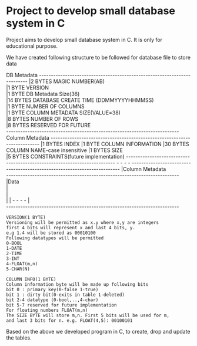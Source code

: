 # Project to develop small database system in C
Project aims to develop small database system in C. It is only for educational purpose.

We have created following structure to be followed for database file to store data

DB Metadata
	-------------------------------------------------------------------------
	|2 	BYTES  	MAGIC NUMBER(AB)                                         
	|1 	BYTE 	VERSION                                                  
	|1 	BYTE  	DB Metadata Size(36)                                     
	|14 BYTES  	DATABASE CREATE TIME (DDMMYYYYHHMMSS)                    
	|1 	BYTE 	NUMBER OF COLUMNS                                        
	|1 	BYTE 	COLUMN METADATA SIZE(VALUE=38)                           
	|8 	BYTES	NUMBER OF ROWS                                          
	|8 	BYTES	RESERVED FOR FUTURE                                      
	------------------------------------------------------------------------- 
	Column Metadata
	-------------------------------------------------------------------------
	|1 BYTES 	INDEX
	|1 BYTE 	COLUMN INFORMATION
	|30 BYTES	COLUMN NAME-case insensitive
	|1 BYTES 	SIZE 				
	|5 BYTES	CONSTRAINTS(future implementation)
	-------------------------------------------------------------------------
								-
								-
								-
								-
	------------------------------------------------------------------------- 
	|Column Metadata 				
	-------------------------------------------------------------------------
	|Data 									
	|	
	|	
	|
	|
	-
	-
	-
	-
  |													
	-------------------------------------------------------------------------
	
	
	VERSION(1 BYTE)
	Versioning will be permitted as x.y where x,y are integers
	first 4 bits will represent x and last 4 bits, y.
	e.g 1.4 will be stored as 00010100
	Following datatypes will be permitted
	0-BOOL
	1-DATE
	2-TIME
	3-INT
	4-FLOAT(m,n)
	5-CHAR(N)
	
	COLUMN INFO(1 BYTE)
	Column information byte will be made up following bits
	bit 0 : primary key(0-false 1-true)
	bit 1 :	dirty bit(0-exits in table 1-deleted)
	bit 2-4	datatype (0-bool,..,4-char)
	bit 5-7 reserved for future implementation
	For floating numbers FLOAT(m,n)
	The SIZE BYTE will store m,n. First 5 bits will be used for m,
	and last 3 bits for n. e.g. FLOAT(4,5): 00100101 
  
  Based on the above we developed program in C, to create, drop and update the tables.
